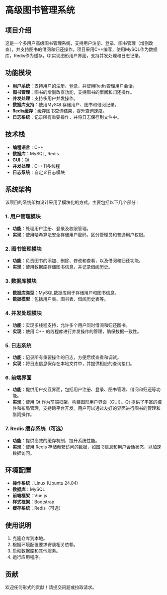 # 高级图书管理系统

## 项目介绍
这是一个多用户高级图书管理系统，支持用户注册、登录、图书管理（增删改查），并支持图书的借阅和归还操作。项目采用C++编写，使用MySQL作为数据库，Redis作为缓存，Qt实现图形用户界面，支持并发处理和日志记录。

## 功能模块
- **用户系统**：支持用户的注册、登录，并使用Redis管理用户会话。
- **图书管理**：图书的增删改查功能，支持图书的借阅和归还操作。
- **并发处理**：支持多用户并发操作。
- **数据库支持**：使用MySQL存储用户、图书和借阅记录。
- **Redis缓存**：缓存图书查询结果，提升查询速度。
- **日志系统**：记录所有重要操作，并将日志保存到文件中。

## 技术栈
- **编程语言**：C++
- **数据库**：MySQL, Redis
- **GUI**：Qt
- **并发处理**：C++11多线程
- **日志系统**：自定义日志模块

## 系统架构

该项目的系统架构设计采用了模块化的方式，主要包括以下几个部分：

### 1. 用户管理模块
- **功能**：处理用户注册、登录及权限管理。
- **实现**：使用哈希算法安全存储用户密码，区分管理员和普通用户权限。

### 2. 图书管理模块
- **功能**：负责图书的添加、删除、修改和查看，以及借阅和归还功能。
- **实现**：使用数据库存储图书信息，并记录借阅历史。

### 3. 数据库模块
- **数据库类型**：MySQL数据库用于存储用户和图书信息。
- **数据模型**：包括用户表、图书表、借阅历史表等。

### 4. 并发处理模块
- **功能**：实现多线程支持，允许多个用户同时借阅和归还图书。
- **实现**：使用 C++ 的线程库进行并发操作的管理，确保数据一致性。

### 5. 日志系统
- **功能**：记录所有重要操作的日志，方便后续查看和调试。
- **实现**：将日志信息保存在本地文件中，并提供相应的查询接口。

### 6. 前端界面
- **功能**：提供用户交互界面，包括用户注册、登录、图书管理、借阅和归还等功能。
- **实现**：使用 Qt 作为前端框架，构建图形用户界面（GUI）。Qt 提供了丰富的控件和布局管理，支持跨平台开发。用户可以通过友好的界面进行图书的管理和借阅操作。

### 7. Redis 缓存系统（可选）
- **功能**：提供高效的缓存机制，提升系统性能。
- **实现**：使用 Redis 存储频繁访问的数据，如图书信息和用户会话状态，以加速数据访问。

## 环境配置
- **操作系统**：Linux (Ubuntu 24.04)
- **数据库**：MySQL
- **前端框架**：Vue.js
- **样式框架**：Bootstrap
- **缓存系统**：Redis（可选）

## 使用说明
1. 克隆仓库到本地。
2. 根据环境配置要求安装相关依赖。
3. 启动数据库和其他服务。
4. 运行应用程序。

## 贡献
欢迎任何形式的贡献！请提交问题或拉取请求。

